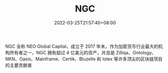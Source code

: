 ﻿---
weight: 
title: "NGC"
description: "NGC 全称 NEO Global Capital，成立于 2017 年末，作为加密货币行业最大的机构所有者之一，NGC 拥有超过 4 亿美元的资产，并且是 Zilliqa、Ontology、NKN、Oasis、Mainframe、Cert..."
date: 2022-03-25T21:57:40+08:00
lastmod: 2022-03-25T16:45:40+08:00
draft: false
authors: ["Metabd"]
featuredImage: "ngc.jpg"
link: ""
tags: ["投资机构","NGC"]
categories: ["navigation"]
navigation: ["投资机构"]
lightgallery: true
toc: true
pinned: false
recommend: false
recommend1: false
---
NGC 全称 NEO Global Capital，成立于 2017 年末，作为加密货币行业最大的机构所有者之一，NGC 拥有超过 4 亿美元的资产，并且是 Zilliqa、Ontology、NKN、Oasis、Mainframe、Certik、Bluzelle 和 Iotex 等许多顶尖的区块链项目的主要贡献者
